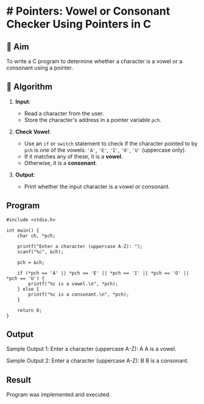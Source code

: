 # # Pointers: Vowel or Consonant Checker Using Pointers in C

## 🎯 Aim

To write a C program to determine whether a character is a vowel or a consonant using a pointer.

## 🧠 Algorithm

1. **Input**:
   - Read a character from the user.
   - Store the character's address in a pointer variable `pch`.

2. **Check Vowel**:
   - Use an `if` or `switch` statement to check if the character pointed to by `pch` is one of the vowels: `'A'`, `'E'`, `'I'`, `'O'`, `'U'` (uppercase only).
   - If it matches any of these, it is a **vowel**.
   - Otherwise, it is a **consonant**.

3. **Output**:
   - Print whether the input character is a vowel or consonant.

## Program
```
#include <stdio.h>

int main() {
    char ch, *pch;

    printf("Enter a character (uppercase A-Z): ");
    scanf("%c", &ch);

    pch = &ch;

    if (*pch == 'A' || *pch == 'E' || *pch == 'I' || *pch == 'O' || *pch == 'U') {
        printf("%c is a vowel.\n", *pch);
    } else {
        printf("%c is a consonant.\n", *pch);
    }

    return 0;
}
```

## Output
Sample Output 1:
Enter a character (uppercase A-Z): A
A is a vowel.

Sample Output 2:
Enter a character (uppercase A-Z): B
B is a consonant.


## Result
Program was implemented and executed.
